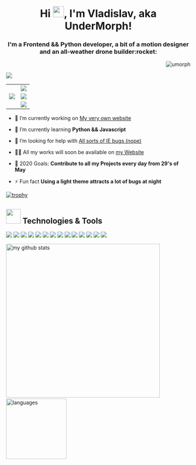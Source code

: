 <h1 align="center">Hi <img src="https://raw.githubusercontent.com/aemmadi/aemmadi/master/wave.gif" width="30px">, I'm Vladislav, aka UnderMorph!</h1>
<h3 align="center">I'm a Frontend && Python developer, a bit of a motion designer and an all-weather drone builder:rocket:</h3>

<p align="right">
  <img src="https://komarev.com/ghpvc/?username=umorph&style=flat-square" alt="umorph">
</p>

<img src="https://github.com/saadeghi/saadeghi/blob/master/dino.gif">

<table border="0">
  <tr border="0">
    <td rowspan="3" border="0">
      <a href="https://open.spotify.com/user/61c363aegipnn3lsw9yml6jcn">
        <img src="https://novatorem.umorph.vercel.app/api/spotify">
      </a>
    </td>
    <td>
      <a href="https://umorph.github.io/fullstack-website/">
        <img src="https://img.shields.io/website?down_message=onload&label=My%20website&style=for-the-badge&up_message=ONLINE&url=https%3A%2F%2Fumorph.com">
      </a>
    </td>
  </tr>
  <tr>
    <td>
      <a href="https://t.me/undermorph">
        <img src="https://img.shields.io/static/v1?label=telegram&message=Write%20Me&color=2CA5E0&logo=telegram&style=for-the-badge">
      </a>
    </td>
  </tr>
  <tr>
    <td>
      <a href="https://mailhide.io/e/HidAl">
        <img src="https://img.shields.io/static/v1?label=gmail&message=Reveal&color=00af97&logo=gmail&style=for-the-badge">
      </a>
    </td>
  </tr>
</table>

  - 🔭 I’m currently working on [My very own website](https://umorph.github.io/fullstack-website/)

  - 🌱 I’m currently learning **Python && Javascript**

  - 🤝 I’m looking for help with [All sorts of IE bugs (nope)](https://code.tutsplus.com/tutorials/9-most-common-ie-bugs-and-how-to-fix-them--net-7764)

  - 👨‍💻 All my works will soon be available on [my Website](https://umorph.github.io/fullstack-website/)

  - 🥅 2020 Goals: **Contribute to all my Projects every day from 29's of May**

  - ⚡ Fun fact **Using a light theme attracts a lot of bugs at night**

[![trophy](https://github-profile-trophy.vercel.app/?username=Umorph&margin-w=15&theme=flat)](https://github.com/ryo-ma/github-profile-trophy)

## <img src="https://media.giphy.com/media/WUlplcMpOCEmTGBtBW/giphy.gif" width="40"> Technologies & Tools

<p align="left">
  <img src="https://img.shields.io/badge/python%20-%2314354C.svg?&style=for-the-badge&logo=python&logoColor=white"/>
  <img src="https://img.shields.io/badge/node.js%20-%2343853D.svg?&style=for-the-badge&logo=node.js&logoColor=white"/>
  <img src="https://img.shields.io/badge/javascript%20-%23323330.svg?&style=for-the-badge&logo=javascript&logoColor=%23F7DF1E"/>
  <img src="https://img.shields.io/badge/html5%20-%23E34F26.svg?&style=for-the-badge&logo=html5&logoColor=white"/>
  <img src="https://img.shields.io/badge/css3%20-%231572B6.svg?&style=for-the-badge&logo=css3&logoColor=white"/>
  <img src="https://img.shields.io/badge/markdown-%23000000.svg?&style=for-the-badge&logo=markdown&logoColor=white"/>
  <img src="https://img.shields.io/badge/bootstrap%20-%23563D7C.svg?&style=for-the-badge&logo=bootstrap&logoColor=white"/>
  <img src="https://img.shields.io/badge/SASS%20-hotpink.svg?&style=for-the-badge&logo=SASS&logoColor=white"/>
  <img src="https://img.shields.io/badge/jquery%20-%230769AD.svg?&style=for-the-badge&logo=jquery&logoColor=white"/>
  <img src="https://img.shields.io/badge/git%20-%23F05033.svg?&style=for-the-badge&logo=git&logoColor=white"/>
  <img src="https://img.shields.io/badge/github%20-%23121011.svg?&style=for-the-badge&logo=github&logoColor=white"/>
  <img src="https://img.shields.io/badge/bitbucket%20-%230047B3.svg?&style=for-the-badge&logo=bitbucket&logoColor=white"/>
  <img src="https://img.shields.io/badge/gitkraken%20-%230047B3.svg?&style=for-the-badge&logo=gitkraken&logoColor=white&labelColor=179287&color=179287"/>
  <img src="https://img.shields.io/badge/vercel%20-%23000000.svg?&style=for-the-badge&logo=vercel&logoColor=white"/>
</p>

<img src="https://github-readme-stats.vercel.app/api?username=Umorph&show_icons=true" alt="my github stats" width="420"/>&nbsp;<img src="https://github-readme-stats.vercel.app/api/top-langs/?username=Umorph&layout=compact" alt="languages" height="165">
